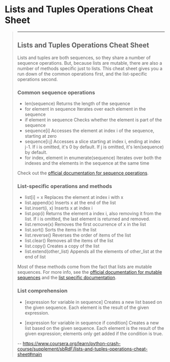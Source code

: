 # Lists and Tuples Operations Cheat Sheet
> 
> * * *
> 
> ## Lists and Tuples Operations Cheat Sheet
> 
> Lists and tuples are both sequences, so they share a number of sequence operations. But, because lists are mutable, there are also a number of methods specific just to lists. This cheat sheet gives you a run down of the common operations first, and the list-specific operations second.
> 
> ### Common sequence operations
> 
> *   len(sequence) Returns the length of the sequence
> *   for element in sequence Iterates over each element in the sequence
> *   if element in sequence Checks whether the element is part of the sequence
> *   sequence[i] Accesses the element at index i of the sequence, starting at zero
> *   sequence[i:j] Accesses a slice starting at index i, ending at index j-1\. If i is omitted, it's 0 by default. If j is omitted, it's len(sequence) by default.
> *   for index, element in enumerate(sequence) Iterates over both the indexes and the elements in the sequence at the same time
> 
> Check out the [official documentation for sequence operations](https://docs.python.org/3/library/stdtypes.html#sequence-types-list-tuple-range).
> 
> ### List-specific operations and methods
> 
> *   list[i] = x Replaces the element at index i with x
> *   list.append(x) Inserts x at the end of the list
> *   list.insert(i, x) Inserts x at index i
> *   list.pop(i) Returns the element a index i, also removing it from the list. If i is omitted, the last element is returned and removed.
> *   list.remove(x) Removes the first occurrence of x in the list
> *   list.sort() Sorts the items in the list
> *   list.reverse() Reverses the order of items of the list
> *   list.clear() Removes all the items of the list
> *   list.copy() Creates a copy of the list
> *   list.extend(other_list) Appends all the elements of other_list at the end of list
> 
> Most of these methods come from the fact that lists are mutable sequences. For more info, see the [official documentation for mutable sequences](https://docs.python.org/3/library/stdtypes.html#mutable-sequence-types) and the [list specific documentation](https://docs.python.org/3/library/stdtypes.html#lists).
> 
> ### List comprehension
> 
> *   [expression for variable in sequence] Creates a new list based on the given sequence. Each element is the result of the given expression.
> 
> *   [expression for variable in sequence if condition] Creates a new list based on the given sequence. Each element is the result of the given expression; elements only get added if the condition is true.
>
> -- https://www.coursera.org/learn/python-crash-course/supplement/sbRdF/lists-and-tuples-operations-cheat-sheet#main
